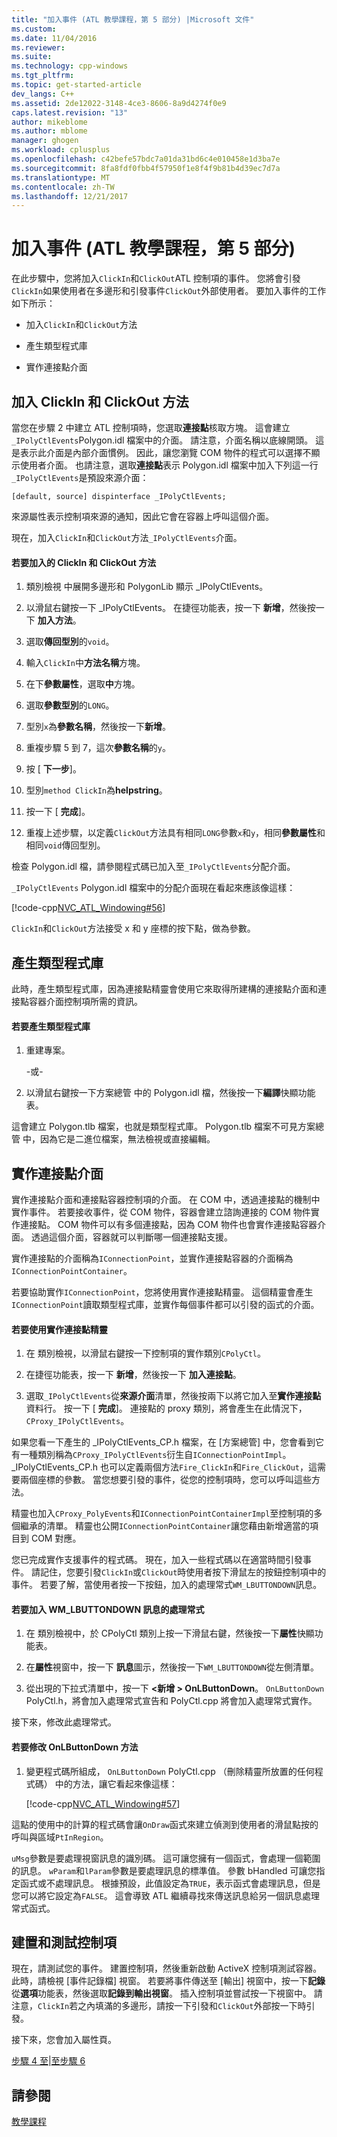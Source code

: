 ```yaml
---
title: "加入事件 (ATL 教學課程，第 5 部分) |Microsoft 文件"
ms.custom: 
ms.date: 11/04/2016
ms.reviewer: 
ms.suite: 
ms.technology: cpp-windows
ms.tgt_pltfrm: 
ms.topic: get-started-article
dev_langs: C++
ms.assetid: 2de12022-3148-4ce3-8606-8a9d4274f0e9
caps.latest.revision: "13"
author: mikeblome
ms.author: mblome
manager: ghogen
ms.workload: cplusplus
ms.openlocfilehash: c42befe57bdc7a01da31bd6c4e010458e1d3ba7e
ms.sourcegitcommit: 8fa8fdf0fbb4f57950f1e8f4f9b81b4d39ec7d7a
ms.translationtype: MT
ms.contentlocale: zh-TW
ms.lasthandoff: 12/21/2017
---
```

# <a name="adding-an-event-atl-tutorial-part-5"></a>加入事件 (ATL 教學課程，第 5 部分)
在此步驟中，您將加入`ClickIn`和`ClickOut`ATL 控制項的事件。 您將會引發`ClickIn`如果使用者在多邊形和引發事件`ClickOut`外部使用者。 要加入事件的工作如下所示：  
  
-   加入`ClickIn`和`ClickOut`方法  
  
-   產生類型程式庫  
  
-   實作連接點介面  
  
## <a name="adding-the-clickin-and-clickout-methods"></a>加入 ClickIn 和 ClickOut 方法  
 當您在步驟 2 中建立 ATL 控制項時，您選取**連接點**核取方塊。 這會建立`_IPolyCtlEvents`Polygon.idl 檔案中的介面。 請注意，介面名稱以底線開頭。 這是表示此介面是內部介面慣例。 因此，讓您瀏覽 COM 物件的程式可以選擇不顯示使用者介面。 也請注意，選取**連接點**表示 Polygon.idl 檔案中加入下列這一行`_IPolyCtlEvents`是預設來源介面：  
  
 `[default, source] dispinterface _IPolyCtlEvents;`  
  
 來源屬性表示控制項來源的通知，因此它會在容器上呼叫這個介面。  
  
 現在，加入`ClickIn`和`ClickOut`方法`_IPolyCtlEvents`介面。  
  
#### <a name="to-add-the-clickin-and-clickout-methods"></a>若要加入的 ClickIn 和 ClickOut 方法  
  
1.  類別檢視 中展開多邊形和 PolygonLib 顯示 _IPolyCtlEvents。  
  
2.  以滑鼠右鍵按一下 _IPolyCtlEvents。 在捷徑功能表，按一下 **新增**，然後按一下 **加入方法**。  
  
3.  選取**傳回型別**的`void`。  
  
4.  輸入`ClickIn`中**方法名稱**方塊。  
  
5.  在下**參數屬性**，選取**中**方塊。  
  
6.  選取**參數型別**的`LONG`。  
  
7.  型別`x`為**參數名稱**，然後按一下**新增**。  
  
8.  重複步驟 5 到 7，這次**參數名稱**的`y`。  
  
9. 按 [ **下一步**]。  
  
10. 型別`method ClickIn`為**helpstring**。  
  
11. 按一下 [ **完成**]。  
  
12. 重複上述步驟，以定義`ClickOut`方法具有相同`LONG`參數`x`和`y`，相同**參數屬性**和相同`void`傳回型別。  
  
 檢查 Polygon.idl 檔，請參閱程式碼已加入至`_IPolyCtlEvents`分配介面。  
  
 `_IPolyCtlEvents` Polygon.idl 檔案中的分配介面現在看起來應該像這樣：  
  
 [!code-cpp[NVC_ATL_Windowing#56](../atl/codesnippet/cpp/adding-an-event-atl-tutorial-part-5_1.idl)]  
  
 `ClickIn`和`ClickOut`方法接受 x 和 y 座標的按下點，做為參數。  
  
## <a name="generating-the-type-library"></a>產生類型程式庫  
 此時，產生類型程式庫，因為連接點精靈會使用它來取得所建構的連接點介面和連接點容器介面控制項所需的資訊。  
  
#### <a name="to-generate-the-type-library"></a>若要產生類型程式庫  
  
1.  重建專案。  
  
     -或-  
  
2.  以滑鼠右鍵按一下方案總管 中的 Polygon.idl 檔，然後按一下**編譯**快顯功能表。  
  
 這會建立 Polygon.tlb 檔案，也就是類型程式庫。 Polygon.tlb 檔案不可見方案總管 中，因為它是二進位檔案，無法檢視或直接編輯。  
  
## <a name="implementing-the-connection-point-interfaces"></a>實作連接點介面  
 實作連接點介面和連接點容器控制項的介面。 在 COM 中，透過連接點的機制中實作事件。 若要接收事件，從 COM 物件，容器會建立諮詢連接的 COM 物件實作連接點。 COM 物件可以有多個連接點，因為 COM 物件也會實作連接點容器介面。 透過這個介面，容器就可以判斷哪一個連接點支援。  
  
 實作連接點的介面稱為`IConnectionPoint`，並實作連接點容器的介面稱為`IConnectionPointContainer`。  
  
 若要協助實作`IConnectionPoint`，您將使用實作連接點精靈。 這個精靈會產生`IConnectionPoint`讀取類型程式庫，並實作每個事件都可以引發的函式的介面。  
  
#### <a name="to-use-the-implement-connection-point-wizard"></a>若要使用實作連接點精靈  
  
1.  在 類別檢視，以滑鼠右鍵按一下控制項的實作類別`CPolyCtl`。  
  
2.  在捷徑功能表，按一下 **新增**，然後按一下 **加入連接點**。  
  
3.  選取`_IPolyCtlEvents`從**來源介面**清單，然後按兩下以將它加入至**實作連接點**資料行。 按一下 [ **完成**]。 連接點的 proxy 類別，將會產生在此情況下， `CProxy_IPolyCtlEvents`。  
  
 如果您看一下產生的 _IPolyCtlEvents_CP.h 檔案，在 [方案總管] 中，您會看到它有一種類別稱為`CProxy_IPolyCtlEvents`衍生自`IConnectionPointImpl`。 _IPolyCtlEvents_CP.h 也可以定義兩個方法`Fire_ClickIn`和`Fire_ClickOut`，這需要兩個座標的參數。 當您想要引發的事件，從您的控制項時，您可以呼叫這些方法。  
  
 精靈也加入`CProxy_PolyEvents`和`IConnectionPointContainerImpl`至控制項的多個繼承的清單。 精靈也公開`IConnectionPointContainer`讓您藉由新增適當的項目到 COM 對應。  
  
 您已完成實作支援事件的程式碼。 現在，加入一些程式碼以在適當時間引發事件。 請記住，您要引發`ClickIn`或`ClickOut`時使用者按下滑鼠左的按鈕控制項中的事件。 若要了解，當使用者按一下按鈕，加入的處理常式`WM_LBUTTONDOWN`訊息。  
  
#### <a name="to-add-a-handler-for-the-wmlbuttondown-message"></a>若要加入 WM_LBUTTONDOWN 訊息的處理常式  
  
1.  在 類別檢視中，於 CPolyCtl 類別上按一下滑鼠右鍵，然後按一下**屬性**快顯功能表。  
  
2.  在**屬性**視窗中，按一下 **訊息**圖示，然後按一下`WM_LBUTTONDOWN`從左側清單。  
  
3.  從出現的下拉式清單中，按一下  **\<新增 > OnLButtonDown**。 `OnLButtonDown` PolyCtl.h，將會加入處理常式宣告和 PolyCtl.cpp 將會加入處理常式實作。  
  
 接下來，修改此處理常式。  
  
#### <a name="to-modify-the-onlbuttondown-method"></a>若要修改 OnLButtonDown 方法  
  
1.  變更程式碼所組成， `OnLButtonDown` PolyCtl.cpp （刪除精靈所放置的任何程式碼） 中的方法，讓它看起來像這樣：  
  
     [!code-cpp[NVC_ATL_Windowing#57](../atl/codesnippet/cpp/adding-an-event-atl-tutorial-part-5_2.cpp)]  
  
 這點的使用中的計算的程式碼會讓`OnDraw`函式來建立偵測到使用者的滑鼠點按的呼叫與區域`PtInRegion`。  
  
 `uMsg`參數是要處理視窗訊息的識別碼。 這可讓您擁有一個函式，會處理一個範圍的訊息。 `wParam`和`lParam`參數是要處理訊息的標準值。 參數 bHandled 可讓您指定函式或不處理訊息。 根據預設，此值設定為`TRUE`，表示函式會處理訊息，但是您可以將它設定為`FALSE`。 這會導致 ATL 繼續尋找來傳送訊息給另一個訊息處理常式函式。  
  
## <a name="building-and-testing-the-control"></a>建置和測試控制項  
 現在，請測試您的事件。 建置控制項，然後重新啟動 ActiveX 控制項測試容器。 此時，請檢視 [事件記錄檔] 視窗。 若要將事件傳送至 [輸出] 視窗中，按一下**記錄**從**選項**功能表，然後選取**記錄到輸出視窗**。 插入控制項並嘗試按一下視窗中。 請注意，`ClickIn`若之內填滿的多邊形，請按一下引發和`ClickOut`外部按一下時引發。  
  
 接下來，您會加入屬性頁。  
  
 [步驟 4 至](../atl/changing-the-drawing-code-atl-tutorial-part-4.md)&#124;[至步驟 6](../atl/adding-a-property-page-atl-tutorial-part-6.md)  
  
## <a name="see-also"></a>請參閱  
 [教學課程](../atl/active-template-library-atl-tutorial.md)

